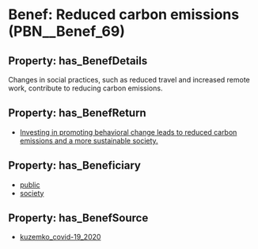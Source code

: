# Benef: __Reduced carbon emissions__ (PBN__Benef_69)

## Property: has_BenefDetails

Changes in social practices, such as reduced travel and increased remote work, contribute to reducing carbon emissions.

## Property: has_BenefReturn

* [Investing in promoting behavioral change leads to reduced carbon emissions and a more sustainable society.](../BenefReturn/PBN__BenefReturn_69)

## Property: has_Beneficiary

* [public](../Stakeholder/PBN__Stakeholder_52)
* [society](../Stakeholder/PBN__Stakeholder_53)

## Property: has_BenefSource

* [kuzemko_covid-19_2020](../Article/PBN__Article_14)

